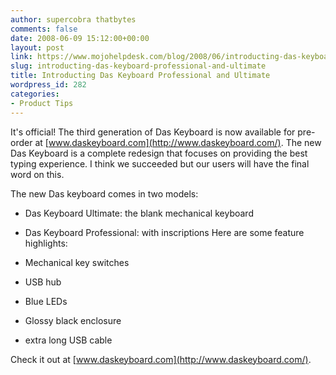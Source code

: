 ```yaml
---
author: supercobra thatbytes
comments: false
date: 2008-06-09 15:12:00+00:00
layout: post
link: https://www.mojohelpdesk.com/blog/2008/06/introducting-das-keyboard-professional-and-ultimate/
slug: introducting-das-keyboard-professional-and-ultimate
title: Introducting Das Keyboard Professional and Ultimate
wordpress_id: 282
categories:
- Product Tips
---
```


It's official! The third generation of Das Keyboard is now available for pre-order at [www.daskeyboard.com](http://www.daskeyboard.com/). The new Das Keyboard is a complete redesign that focuses on providing the best typing experience. I think we succeeded but our users will have the final word on this. 

  


The new Das keyboard comes in two models: 

  * Das Keyboard Ultimate: the blank mechanical keyboard
  * Das Keyboard Professional: with inscriptions
Here are some feature highlights:  


  * Mechanical key switches
  * USB hub
  * Blue LEDs
  * Glossy black enclosure
  * extra long USB cable

Check it out at [www.daskeyboard.com](http://www.daskeyboard.com/).
